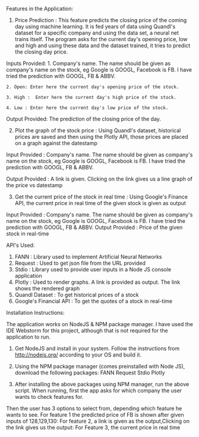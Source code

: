 Features in the Application:

1. Price Prediction : This feature predicts the closing price of the coming day using machine learning. It is fed years of data using Quandl's dataset for a specific company and using the data set, a neural net trains itself. The program asks for the current day's opening price, low and high and using these data and the dataset trained, it tries to predict the closing day price.

Inputs Provided: 
	1. Company's name. The name should be given as company's name on the stock, 	eg Google is GOOGL, Facebook is FB. I have tried the prediction with GOOGL, 	FB & ABBV. 

	2. Open: Enter here the current day's opening price of the stock.

	3. High :  Enter here the current day's high price of the stock.

	4. Low : Enter here the current day's low price of the stock.

Output Provided:
	The prediction of the closing price of the day.

2. Plot the graph of the stock price : Using Quandl's dataset, historical prices are saved and then using the Plotly API, those prices are placed on a graph against the datestamp

Input Provided : Company's name. The name should be given as company's name on the 		stock, 	eg Google is GOOGL, Facebook is FB. I have tried the prediction 		with GOOGL,  FB & ABBV. 

Output Provided : A link is given. Clicking on the link gives us a line graph of the price vs datestamp

3. Get the current price of the stock in real time : Using Google's Finance API, the current price in real time of the given stock is given as output

Input Provided : Company's name. The name should be given as company's name on the 		  stock, eg Google is GOOGL, Facebook is FB. I have tried the  prediction 		   with GOOGL,  FB & ABBV. 
Output Provided : Price of the given stock in real-time

API's Used:

1. FANN : Library used to implement Artificial Neural Networks
2. Request : Used to get json file from the URL provided
3. Stdio : Library used to provide user inputs in a Node JS console application
4. Plotly : Used to render graphs. A link is provided as output. The link shows the      rendered graph
5.  Quandl Dataset : To get historical prices of a stock
6.  Google's Financial API : To get the quotes of a stock in real-time

Installation Instructions:

The application works on NodeJS & NPM package manager. I have used the IDE Webstorm for this project, although that is not required for the application to run.
1. Get NodeJS and install in your system. Follow the instructions from http://nodejs.org/ according to your OS and build it.

2. Using the NPM package manager (comes preinstalled with Node JS), download the following packages:
	FANN
	Request
	Stdio
	Plotly
	
3. After installing the above packages using NPM manager, run the above script. When running, first the app asks for which company the user wants to check features for.

Then the user has 3 options to select from, depending which feature he wants to see. 
For feature 1 the predicted price of FB is shown after given inputs of 128,129,130:
For feature 2, a link is given as the output,Clicking on the link gives us the output:
For Feature 3, the current price in real time








